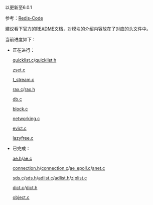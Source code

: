 以更新至6.0.1

参考：[Redis-Code](https://github.com/linyiqun/Redis-Code)

建议看下官方的[README](./README-Original.md)文档，对模块的介绍内容放在了对应的头文件中。

当前进度如下：

- 正在进行：

  [quicklist.c](./src/quicklist.c)/[quicklist.h](./src/quicklist.h)

  [zset.c](./src/zset.c)

  [t_stream.c](./src/t_stream.c)

  [rax.c](./src/rax.c)/[rax.h](./src/rax.h)

  [db.c](./src/db.c)

  [block.c](./src/block.c)

  [networking.c](./src/networking.c)

  [evict.c](./src/evict.c)

  [lazyfree.c](./src/lazyfree.c)

- 已完成：

  [ae.h](./src/ae.h)/[ae.c](./src/ae.c)

  [connection.h](./src/connection.h)/[connection.c](./src/connection.c)/[ae_epoll.c](./src/ae_epoll.c)/[anet.c](./src/anet.c)

  [sds.c](./src/sds.c)/[sds.h](./src/sds.h)/[adlist.c](./src/adlist.c)/[adlist.h](./src/adlist.h)/[ziplist.c](./src/ziplist.c)
  
  [dict.c](./src/dict.c)/[dict.h](./src/dict.h)
  
  [object.c](./src/object.c)

